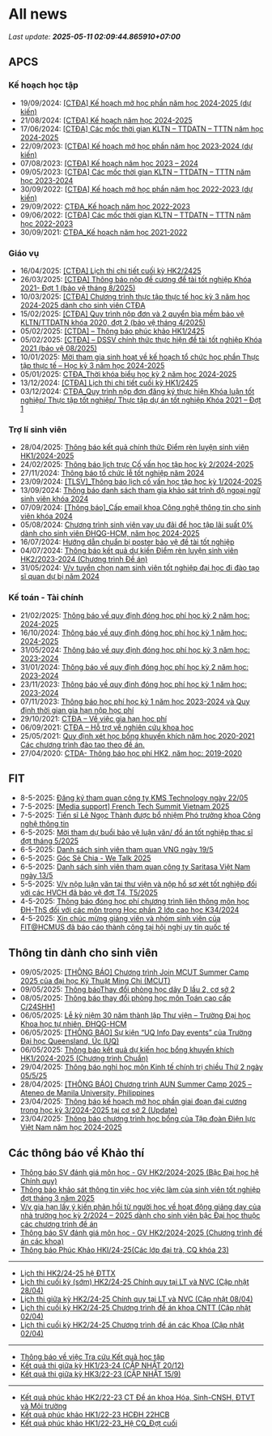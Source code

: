 # All news
_Last update: **2025-05-11 02:09:44.865910+07:00**_
## APCS
### Kế hoạch học tập
 - 19/09/2024: [[CTĐA] Kế hoạch mở học phần năm học 2024-2025 (dự kiến)](https://www.ctda.hcmus.edu.vn/vi/2024/09/ctda-ke-hoach-mo-hoc-phan-nam-hoc-2024-2025-du-kien/)
 - 21/08/2024: [[CTĐA] Kế hoạch năm học 2024-2025](https://www.ctda.hcmus.edu.vn/vi/2024/08/ctda-ke-hoach-nam-hoc-2024-2025/)
 - 17/06/2024: [[CTĐA] Các mốc thời gian KLTN – TTDATN – TTTN năm học 2024-2025](https://www.ctda.hcmus.edu.vn/vi/2024/06/ctda-cac-moc-thoi-gian-kltn-ttdatn-tttn-nam-hoc-2024-2025/)
 - 22/09/2023: [[CTĐA] Kế hoạch mở học phần năm học 2023-2024 (dự kiến)](https://www.ctda.hcmus.edu.vn/vi/2023/09/ctda-ke-hoach-mo-hoc-phan-nam-hoc-2023-2024-du-kien/)
 - 07/08/2023: [[CTĐA] Kế hoạch năm học 2023 – 2024](https://www.ctda.hcmus.edu.vn/vi/2023/08/ctda-ke-hoach-nam-hoc-2023-2024/)
 - 09/05/2023: [[CTĐA] Các mốc thời gian KLTN – TTDATN – TTTN năm học 2023-2024](https://www.ctda.hcmus.edu.vn/vi/2023/05/ctda-cac-moc-thoi-gian-kltn-ttdatn-tttn-nam-hoc-2023-2024/)
 - 30/09/2022: [[CTĐA] Kế hoạch mở học phần năm học 2022-2023 (dự kiến)](https://www.ctda.hcmus.edu.vn/vi/2022/09/ctda-ke-hoach-mo-hoc-phan-nam-hoc-2022-2023-du-kien/)
 - 29/09/2022: [CTĐA_Kế hoạch năm học 2022-2023](https://www.ctda.hcmus.edu.vn/vi/2022/09/ctda_ke-hoach-nam-hoc-2022-2023/)
 - 09/06/2022: [[CTĐA] Các mốc thời gian KLTN – TTDATN – TTTN năm học 2022-2023](https://www.ctda.hcmus.edu.vn/vi/2022/06/ctda-cac-moc-thoi-gian-kltn-ttdatn-tttn-nam-hoc-2022-2023/)
 - 30/09/2021: [CTĐA_Kế hoạch năm học 2021-2022](https://www.ctda.hcmus.edu.vn/vi/2021/09/ctda_ke-hoach-nam-hoc-2021-2022-2/)

### Giáo vụ
 - 16/04/2025: [[CTĐA] Lịch thi chi tiết cuối kỳ HK2/2425](https://www.ctda.hcmus.edu.vn/vi/2025/04/ctda-lich-thi-chi-tiet-cuoi-ky-hk2-2425/)
 - 26/03/2025: [[CTĐA] Thông báo nộp đề cương đề tài tốt nghiệp Khóa 2021- Đợt 1 (bảo vệ tháng 8/2025)](https://www.ctda.hcmus.edu.vn/vi/2025/03/ctda-thong-bao-nop-de-cuong-de-tai-tot-nghiep-khoa-2021-dot-1-bao-ve-thang-8-2025/)
 - 10/03/2025: [[CTĐA] Chương trình thực tập thực tế học kỳ 3 năm học 2024-2025 dành cho sinh viên CTĐA](https://www.ctda.hcmus.edu.vn/vi/2025/03/ctda-chuong-trinh-thuc-tap-thuc-te-hoc-ky-3-nam-hoc-2024-2025-danh-cho-sinh-vien-ctda/)
 - 15/02/2025: [[CTĐA] Quy trình nộp đơn và 2 quyển bìa mềm bảo vệ KLTN/TTDATN khóa 2020, đợt 2 (bảo vệ tháng 4/2025)](https://www.ctda.hcmus.edu.vn/vi/2025/02/ctda-quy-trinh-nop-don-va-2-quyen-bia-mem-bao-ve-kltn-ttdatn-khoa-2020-dot-2-bao-ve-thang-4-2025/)
 - 05/02/2025: [[CTDA] – Thông báo phúc khảo HK1/2425](https://www.ctda.hcmus.edu.vn/vi/2025/02/ctda-thong-bao-phuc-khao-hk1-2425/)
 - 05/02/2025: [[CTĐA] – DSSV chính thức thực hiện đề tài tốt nghiệp Khóa 2021 (bảo vệ 08/2025)](https://www.ctda.hcmus.edu.vn/vi/2025/02/ctda-dssv-chinh-thuc-thuc-hien-de-tai-tot-nghiep-khoa-2021-bao-ve-08-2025/)
 - 10/01/2025: [Mời tham gia sinh hoạt về kế hoạch tổ chức học phần Thực tập thực tế – Học kỳ 3 năm học 2024-2025](https://www.ctda.hcmus.edu.vn/vi/2025/01/moi-tham-gia-sinh-hoat-ve-ke-hoach-to-chuc-hoc-phan-thuc-tap-thuc-te-hoc-ky-3-nam-hoc-2024-2025/)
 - 05/01/2025: [CTĐA_Thời khóa biểu học kỳ 2 năm học 2024-2025](https://www.ctda.hcmus.edu.vn/vi/2025/01/ctda_thoi-khoa-bieu-hoc-ky-2-nam-hoc-2024-2025/)
 - 13/12/2024: [[CTĐA] Lịch thi chi tiết cuối kỳ HK1/2425](https://www.ctda.hcmus.edu.vn/vi/2024/12/ctda-lich-thi-chi-tiet-cuoi-ky-hk1-2425/)
 - 03/12/2024: [CTĐA_Quy trình nộp đơn đăng ký thực hiện Khóa luận tốt nghiệp/ Thực tập tốt nghiệp/ Thực tập dự án tốt nghiệp Khóa 2021 – Đợt 1](https://www.ctda.hcmus.edu.vn/vi/2024/12/ctda_quy-trinh-nop-don-dang-ky-thuc-hien-khoa-luan-tot-nghiep-thuc-tap-tot-nghiep-thuc-tap-du-an-tot-nghiep-khoa-2021-dot-1/)

### Trợ lí sinh viên
 - 28/04/2025: [Thông báo kết quả chính thức Điểm rèn luyện sinh viên HK1/2024-2025](https://www.ctda.hcmus.edu.vn/vi/2025/04/thong-bao-ket-qua-chinh-thuc-diem-ren-luyen-sinh-vien-hk1-2024-2025/)
 - 24/02/2025: [Thông báo lịch trực Cố vấn học tập học kỳ 2/2024-2025](https://www.ctda.hcmus.edu.vn/vi/2025/02/thong-bao-lich-truc-co-van-hoc-tap-hoc-ky-2-2024-2025/)
 - 27/11/2024: [Thông báo tổ chức lễ tốt nghiệp năm 2024](https://www.ctda.hcmus.edu.vn/vi/2024/11/thong-bao-to-chuc-le-tot-nghiep-nam-2024/)
 - 23/09/2024: [[TLSV]_Thông báo lịch cố vấn học tập học kỳ 1/2024-2025](https://www.ctda.hcmus.edu.vn/vi/2024/09/tlsv_thong-bao-lich-co-van-hoc-tap-hoc-ky-1-2024-2025/)
 - 13/09/2024: [Thông báo danh sách tham gia khảo sát trình độ ngoại ngữ sinh viên khóa 2024](https://www.ctda.hcmus.edu.vn/vi/2024/09/thong-bao-danh-sach-tham-gia-khao-sat-trinh-do-ngoai-ngu-sinh-vien-khoa-2024/)
 - 07/09/2024: [[Thông báo]_Cấp email khoa Công nghệ thông tin cho sinh viên khóa 2024](https://www.ctda.hcmus.edu.vn/vi/2024/09/thong-bao_cap-email-khoa-cong-nghe-thong-tin-cho-sinh-vien-khoa-2024/)
 - 05/08/2024: [Chương trình sinh viên vay ưu đãi để học tập lãi suất 0% dành cho sinh viên ĐHQG-HCM, năm học 2024-2025](https://www.ctda.hcmus.edu.vn/vi/2024/08/chuong-trinh-sinh-vien-vay-uu-dai-de-hoc-tap-lai-suat-0-danh-cho-sinh-vien-dhqg-hcm-nam-hoc-2024-2025/)
 - 16/07/2024: [Hướng dẫn chuẩn bị poster bảo vệ đề tài tốt nghiệp](https://www.ctda.hcmus.edu.vn/vi/2024/07/huong-dan-chuan-bi-poster-bao-ve-de-tai-tot-nghiep/)
 - 04/07/2024: [Thông báo kết quả dự kiến Điểm rèn luyện sinh viên HK2/2023-2024 (Chương trình Đề án)](https://www.ctda.hcmus.edu.vn/vi/2024/07/thong-bao-ket-qua-du-kien-diem-ren-luyen-sinh-vien-hk2-2023-2024-chuong-trinh-de-an/)
 - 31/05/2024: [V/v tuyển chọn nam sinh viên tốt nghiệp đại học đi đào tạo sĩ quan dự bị năm 2024](https://www.ctda.hcmus.edu.vn/vi/2024/05/v-v-tuyen-chon-nam-sinh-vien-tot-nghiep-dai-hoc-di-dao-tao-si-quan-du-bi-nam-2024/)

### Kế toán - Tài chính
 - 21/02/2025: [Thông báo về quy định đóng học phí học kỳ 2 năm học: 2024-2025](https://www.ctda.hcmus.edu.vn/vi/2025/02/thong-bao-ve-quy-dinh-dong-hoc-phi-hoc-ky-2-nam-hoc-2024-2025/)
 - 16/10/2024: [Thông báo về quy định đóng học phí học kỳ 1 năm học: 2024-2025](https://www.ctda.hcmus.edu.vn/vi/2024/10/thong-bao-ve-quy-dinh-dong-hoc-phi-hoc-ky-1-nam-hoc-2024-2025/)
 - 31/05/2024: [Thông báo về quy định đóng học phí học kỳ 3 năm học: 2023-2024](https://www.ctda.hcmus.edu.vn/vi/2024/05/thong-bao-ve-quy-dinh-dong-hoc-phi-hoc-ky-3-nam-hoc-2023-2024/)
 - 31/01/2024: [Thông báo về quy định đóng học phí học kỳ 2 năm học: 2023-2024](https://www.ctda.hcmus.edu.vn/vi/2024/01/thong-bao-ve-quy-dinh-dong-hoc-phi-hoc-ky-2-nam-hoc-2023-2024/)
 - 23/11/2023: [Thông báo về quy định đóng học phí học kỳ 1 năm học: 2023-2024](https://www.ctda.hcmus.edu.vn/vi/2023/11/thong-bao-ve-quy-dinh-dong-hoc-phi-hoc-ky-1-nam-hoc-2023-2024/)
 - 07/11/2023: [Thông báo học phí học kỳ 1 năm học 2023-2024 và Quy định thời gian gia hạn nộp học phí](https://www.ctda.hcmus.edu.vn/vi/2023/11/thong-bao-hoc-phi-hoc-ky-1-nam-hoc-2023-2024-va-quy-dinh-thoi-gian-gia-han-nop-hoc-phi/)
 - 29/10/2021: [CTĐA – Về việc gia hạn học phí](https://www.ctda.hcmus.edu.vn/vi/2021/10/ctda-ve-viec-gia-han-hoc-phi/)
 - 06/09/2021: [CTĐA – Hỗ trợ về nghiên cứu khoa học](https://www.ctda.hcmus.edu.vn/vi/2021/09/ctda-ho-tro-ve-nghien-cuu-khoa-hoc/)
 - 25/05/2021: [Quy định xét học bổng khuyến khích năm học 2020-2021 Các chương trình đào tạo theo đề án.](https://www.ctda.hcmus.edu.vn/vi/2021/05/quy-dinh-xet-hoc-bong-khuyen-khich-nam-hoc-2020-2021-cac-chuong-trinh-dao-tao-theo-de-an/)
 - 27/04/2020: [CTDA- Thông báo học phí HK2, năm học: 2019-2020](https://www.ctda.hcmus.edu.vn/vi/2020/04/ctda-thong-bao-hoc-phi-hk2-nam-hoc-2019-2020/)

## FIT
 - 8-5-2025: [Đăng ký tham quan công ty KMS Technology ngày 22/05](https://www.fit.hcmus.edu.vn/vn/Default.aspx?tabid=292&newsid=16770)
 - 7-5-2025: [[Media support] French Tech Summit Vietnam 2025](https://www.fit.hcmus.edu.vn/vn/Default.aspx?tabid=292&newsid=16767)
 - 7-5-2025: [Tiến sĩ Lê Ngọc Thành được bổ nhiệm Phó trưởng khoa Công nghệ thông tin](https://www.fit.hcmus.edu.vn/vn/Default.aspx?tabid=292&newsid=16766)
 - 6-5-2025: [Mời tham dự buổi bảo vệ luận văn/ đồ án tốt nghiệp thạc sĩ đợt tháng 5/2025](https://www.fit.hcmus.edu.vn/vn/Default.aspx?tabid=292&newsid=16760)
 - 6-5-2025: [Danh sách sinh viên tham quan VNG ngày 19/5](https://www.fit.hcmus.edu.vn/vn/Default.aspx?tabid=292&newsid=16759)
 - 6-5-2025: [Góc Sẻ Chia - We Talk 2025](https://www.fit.hcmus.edu.vn/vn/Default.aspx?tabid=292&newsid=16758)
 - 6-5-2025: [Danh sách sinh viên tham quan công ty Saritasa Việt Nam ngày 13/5](https://www.fit.hcmus.edu.vn/vn/Default.aspx?tabid=292&newsid=16755)
 - 5-5-2025: [V/v nộp luận văn tại thư viện và nộp hồ sơ xét tốt nghiệp đối với các HVCH đã bảo vệ đợt T4, T5/2025](https://www.fit.hcmus.edu.vn/vn/Default.aspx?tabid=292&newsid=16753)
 - 4-5-2025: [Thông báo đóng học phí chương trình liên thông môn học ĐH-ThS đối với các môn trong Học phần 2 lớp cao học K34/2024](https://www.fit.hcmus.edu.vn/vn/Default.aspx?tabid=292&newsid=16751)
 - 4-5-2025: [Xin chúc mừng giảng viên và nhóm sinh viên của FIT@HCMUS đã báo cáo thành công tại hội nghị uy tín quốc tế](https://www.fit.hcmus.edu.vn/vn/Default.aspx?tabid=292&newsid=16750)

## Thông tin dành cho sinh viên
- 09/05/2025: [[THÔNG BÁO] Chương trình Join MCUT Summer Camp 2025 của đại học Kỹ Thuật Ming Chi (MCUT)](https://hcmus.edu.vn/thong-bao-chuong-trinh-join-mcut-summer-camp-2025-cua-dai-hoc-ky-thuat-ming-chi-mcut/)
- 09/05/2025: [Thông báoThay đổi phòng học dãy D lầu 2, cơ sở 2](https://hcmus.edu.vn/thong-baothay-doi-phong-hoc-day-d-lau-2/)
- 08/05/2025: [Thông báo thay đổi phòng học môn Toán cao cấp C/24SHH1](https://hcmus.edu.vn/thong-bao-thay-doi-phong-hoc-mon-toan-cao-cap-c-24shh1/)
- 06/05/2025: [Lễ kỷ niệm 30 năm thành lập Thư viện – Trường Đại học Khoa học tự nhiên, ĐHQG-HCM](https://hcmus.edu.vn/le-ky-niem-30-nam-thanh-lap-thu-vien-truong-dai-hoc-khoa-hoc-tu-nhien-dhqg-hcm/)
- 06/05/2025: [[THÔNG BÁO] Sự kiện “UQ Info Day events” của Trường Đại học Queensland, Úc (UQ)](https://hcmus.edu.vn/thong-bao-su-kien-uq-info-day-events-cua-truong-dai-hoc-queensland-uc-uq/)
- 06/05/2025: [Thông báo kết quả dự kiến học bổng khuyến khích HK1/2024-2025 (Chương trình Chuẩn)](https://hcmus.edu.vn/thong-bao-ket-qua-du-kien-hoc-bong-khuyen-khich-hk1-2024-2025/)
- 29/04/2025: [Thông báo nghỉ học môn Kinh tế chính trị chiều Thứ 2 ngày 05/5/25](https://hcmus.edu.vn/thong-bao-nghi-hoc-mon-kinh-te-chinh-tri-chieu-thu-2-ngay-05-5-25/)
- 28/04/2025: [[THÔNG BÁO] Chương trình AUN Summer Camp 2025 – Ateneo de Manila University, Philippines](https://hcmus.edu.vn/thong-bao-chuong-trinh-aun-summer-camp-2025-ateneo-de-manila-university-philippines/)
- 23/04/2025: [Thông báo kế hoạch mở học phần giai đoạn đại cương trong học kỳ 3/2024-2025 tại cơ sở 2 (Update)](https://hcmus.edu.vn/thong-bao-ke-hoach-mo-hoc-phan-giai-doan-dai-cuong-trong-hoc-ky-3-2024-2025-tai-co-so-2/)
- 23/04/2025: [Thông báo chương trình học bổng của Tập đoàn Điện lực Việt Nam năm học 2024-2025](https://hcmus.edu.vn/thong-bao-chuong-trinh-hoc-bong-cua-tap-doan-dien-luc-viet-nam-nam-hoc-2024-2025/)

## Các thông báo về Khảo thí
 - [Thông báo SV đánh giá môn học - GV HK2/2024-2025 (Bậc Đại học hệ Chính quy)](http://ktdbcl.hcmus.edu.vn/index.php/thong-bao/868-thong-bao-sv-danh-gia-mon-h-c-gv-hk2-2024-2025-b-c-d-i-h-c-h-chinh-quy)
 - [Thông báo khảo sát thông tin việc học việc làm của sinh viên tốt nghiệp đợt tháng 3 năm 2025](http://ktdbcl.hcmus.edu.vn/index.php/thong-bao/866-thong-bao-kh-o-sat-thong-tin-vi-c-h-c-vi-c-lam-c-a-sinh-vien-t-t-nghi-p-d-t-thang-3-nam-2025)
 - [V/v gia hạn lấy ý kiến phản hồi từ người học về hoạt động giảng dạy của nhà trường học kỳ 2/2024 – 2025 dành cho sinh viên bậc Đại học thuộc các chương trình đề án](http://ktdbcl.hcmus.edu.vn/index.php/thong-bao/865-v-v-gia-h-n-l-y-y-ki-n-ph-n-h-i-t-ngu-i-h-c-v-ho-t-d-ng-gi-ng-d-y-c-a-nha-tru-ng-h-c-ky-2-2024-2025-danh-cho-sinh-vien-b-c-d-i-h-c-thu-c-cac-chuong-trinh-d-an)
 - [Thông báo SV đánh giá môn học - GV HK2/2024-2025 (Chương trình đề án các khoa)](http://ktdbcl.hcmus.edu.vn/index.php/thong-bao/862-thong-bao-sv-danh-gia-moi-tru-ng-h-c-t-p-hk2-2024-2025-chuong-trinh-d-an-cac-khoa)
 - [Thông báo Phúc Khảo HKI/24-25(Các lớp đại trà, CQ khóa 23)](http://ktdbcl.hcmus.edu.vn/index.php/thong-bao/858-thong-bao-phuc-kh-o-hki-24-25-cac-l-p-d-i-tra-cq-khoa-23)

***

 - [Lịch thi HK2/24-25 hệ ĐTTX](http://ktdbcl.hcmus.edu.vn/index.php/cong-tac-kh-o-thi/l-ch-thi-h-c-ky/867-l-ch-thi-hk2-24-25-h-dttx)
 - [Lịch thi cuối kỳ (sớm) HK2/24-25 Chính quy tại LT và NVC (Cập nhật 28/04)](http://ktdbcl.hcmus.edu.vn/index.php/cong-tac-kh-o-thi/l-ch-thi-h-c-ky/864-l-ch-thi-cu-i-ky-s-m-hk2-24-25-chinh-quy-t-i-lt-va-nvc)
 - [Lịch thi giữa kỳ HK2/24-25 Chính quy tại LT và NVC (Cập nhật 08/04)](http://ktdbcl.hcmus.edu.vn/index.php/cong-tac-kh-o-thi/l-ch-thi-h-c-ky/863-l-ch-thi-gi-a-ky-hk2-24-25-chinh-quy-t-i-lt-va-nvc)
 - [Lịch thi cuối kỳ HK2/24-25 Chương trình đề án khoa CNTT (Cập nhật 02/04)](http://ktdbcl.hcmus.edu.vn/index.php/cong-tac-kh-o-thi/l-ch-thi-h-c-ky/861-l-ch-thi-cu-i-ky-hk2-24-25-chuong-trinh-d-an-khoa-cntt)
 - [Lịch thi cuối kỳ HK2/24-25 Chương trình đề án các Khoa (Cập nhật 02/04)](http://ktdbcl.hcmus.edu.vn/index.php/cong-tac-kh-o-thi/l-ch-thi-h-c-ky/860-l-ch-thi-cu-i-ky-hk2-24-25-ctda-cac-khoa)

***

 - [Thông báo về việc Tra cứu Kết quả học tập](http://ktdbcl.hcmus.edu.vn/index.php/cong-tac-kh-o-thi/k-t-qu-thi-h-c-ky/798-thong-bao-v-vi-c-tra-c-u-k-t-qu-h-c-t-p)
 - [Kết quả thi giữa kỳ HK1/23-24 (CẬP NHẬT 20/12)](http://ktdbcl.hcmus.edu.vn/index.php/cong-tac-kh-o-thi/k-t-qu-thi-h-c-ky/778-k-t-qu-thi-gi-a-ky-hk1-23-24)
 - [Kết quả thi giữa kỳ HK3/22-23 (CẬP NHẬT 15/9)](http://ktdbcl.hcmus.edu.vn/index.php/cong-tac-kh-o-thi/k-t-qu-thi-h-c-ky/714-k-t-qu-thi-gi-a-ky-hk3-22-23-clc)

***

 - [Kết quả phúc khảo HK2/22-23 CT Đề án khoa Hóa, Sinh-CNSH, ĐTVT và Môi trường](http://ktdbcl.hcmus.edu.vn/index.php/cong-tac-kh-o-thi/k-t-qu-phuc-tra/726-k-t-qu-phuc-kh-o-hk2-22-23-ct-d-an-khoa-hoa-sinh-cnsh-dtvt-va-moi-tru-ng)
 - [Kết quả phúc khảo HK1/22-23 HCĐH 22HCB](http://ktdbcl.hcmus.edu.vn/index.php/cong-tac-kh-o-thi/k-t-qu-phuc-tra/723-k-t-qu-phuc-kh-o-hk1-22-23-hcdh-22hcb)
 - [Kết quả phúc khảo HK1/22-23_Hệ CQ_Đợt cuối](http://ktdbcl.hcmus.edu.vn/index.php/cong-tac-kh-o-thi/k-t-qu-phuc-tra/691-k-t-qu-phuc-kh-o-hk1-22-23-h-cq-d-t-cu-i)
